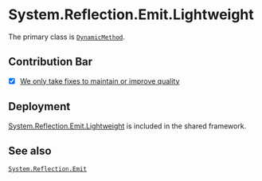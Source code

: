 # System.Reflection.Emit.Lightweight
The primary class is [`DynamicMethod`](https://learn.microsoft.com/dotnet/api/system.reflection.emit.DynamicMethod).

## Contribution Bar
- [x] [We only take fixes to maintain or improve quality](../../libraries/README.md#primary-bar)

## Deployment
[System.Reflection.Emit.Lightweight](https://www.nuget.org/packages/System.Reflection.Emit.Lightweight) is included in the shared framework.

## See also
[`System.Reflection.Emit`](../System.Reflection.Emit/README.md)
